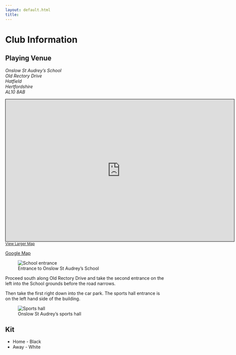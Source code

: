 ```yaml
---
layout: default.html
title:
---
```


# Club Information

## Playing Venue

<address>
Onslow St Audrey’s School<br>
Old Rectory Drive<br>
Hatfield<br>
Hertfordshire<br>
AL10 8AB<br>
</address>

</p>

<iframe width="725" height="450" src="https://www.openstreetmap.org/export/embed.html?bbox=-0.22825598716735843%2C51.75768025758381%2C-0.21560668945312503%2C51.76240842197431&amp;layer=mapnik&amp;marker=51.760044401668644%2C-0.2219313383102417" style="border: 1px solid black"></iframe><br/><small><a href="https://www.openstreetmap.org/?mlat=51.760044&amp;mlon=-0.221931#map=17/51.760044/-0.221931">View Larger Map</a></small>

[Google Map](https://maps.app.goo.gl/FfX6GokVxMnmwX8w9)

<figure>
	<img alt="School entrance" src="/assets/images/onslow-entrance.png" />
	<figcaption>Entrance to Onslow St Audrey’s School</figcaption>
</figure>

Proceed south along Old Rectory Drive and take the second entrance on the left into the School grounds before the road narrows.

Then take the first right down into the car park. The sports hall entrance is on the left hand side of the building.

<figure>
	<img alt="Sports hall" src="/assets/images/onslow-sports-hall.png" />
	<figcaption>Onslow St Audrey’s sports hall</figcaption>
</figure>


## Kit

* Home - Black
* Away - White
